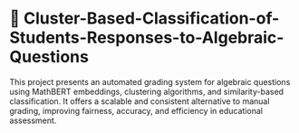 # 🧠 Cluster-Based-Classification-of-Students-Responses-to-Algebraic-Questions

This project presents an automated grading system for algebraic questions using MathBERT embeddings, clustering algorithms, and similarity-based classification. It offers a scalable and consistent alternative to manual grading, improving fairness, accuracy, and efficiency in educational assessment.
